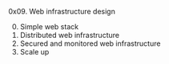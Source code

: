 0x09. Web infrastructure design

0. Simple web stack
1. Distributed web infrastructure
2. Secured and monitored web infrastructure
3. Scale up